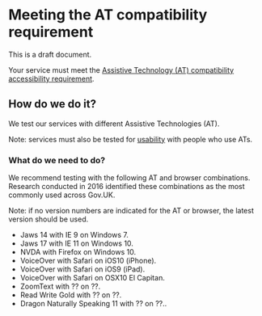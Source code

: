 # Meeting the AT compatibility requirement

This is a draft document.

Your service must meet the [Assistive Technology (AT) compatibility accessibility requirement](requirements.md).

## How do we do it?

We test our services with different Assistive Technologies (AT).

Note: services must also be tested for [usability](usability-requirement.md) with people who use ATs.

### What do we need to do?

We recommend testing with the following AT and browser combinations. Research conducted in 2016 identified these combinations as the most commonly used across Gov.UK.

Note: if no version numbers are indicated for the AT or browser, the latest version should be used.

* Jaws 14 with IE 9 on Windows 7.
* Jaws 17 with IE 11 on Windows 10.
* NVDA with Firefox on Windows 10.
* VoiceOver with Safari on iOS10 (iPhone).
* VoiceOver with Safari on iOS9 (iPad).
* VoiceOver with Safari on OSX10 El Capitan.
* ZoomText with ?? on ??.
* Read Write Gold with ?? on ??.
* Dragon Naturally Speaking 11 with ?? on ??..


